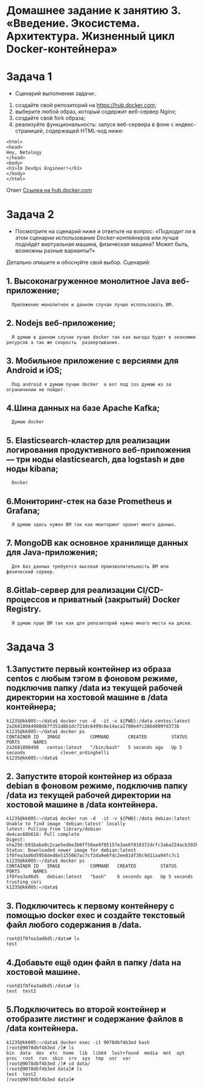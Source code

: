 # Домашнее задание к занятию 3. «Введение. Экосистема. Архитектура. Жизненный цикл Docker-контейнера»
# Задача 1
<!--Списко-->
* Сценарий выполнения задачи:.
1. создайте свой репозиторий на https://hub.docker.com;
2. выберите любой образ, который содержит веб-сервер Nginx; 
3. создайте свой fork образа;
4. реализуйте функциональность: запуск веб-сервера в фоне с индекс-страницей, содержащей HTML-код ниже:

```
<html>
<head>
Hey, Netology
</head>
<body>
<h1>Im DevOps Engineer!</h1>
</body>
</html>
```
Ответ
[Ссылка на hub.docker.com](https://hub.docker.com/r/k1235/nginx)

# Задача 2
<!--Списко-->
* Посмотрите на сценарий ниже и ответьте на вопрос: «Подходит ли в этом сценарии использование Docker-контейнеров или лучше подойдёт виртуальная машина, физическая машина? Может быть, возможны разные варианты?»

Детально опишите и обоснуйте свой выбор.
Сценарий:
  ## 1. Высоконагруженное монолитное Java веб-приложение;
      Приложение монолитное и данном случае лучше использовать ВМ.
  ## 2. Nodejs веб-приложение;
      Я думаю в данном случае лучше docker так как выгода будет в экономии ресурсов а так же скорость  развертывания.
  ## 3. Мобильное приложение c версиями для Android и iOS;
      Под android я думаю лучше docker  а вот под ios думаю из за ограничении не пойдет.
  ## 4.Шина данных на базе Apache Kafka;
      Думаю docker 
  ## 5. Elasticsearch-кластер для реализации логирования продуктивного веб-приложения — три ноды elasticsearch, два logstash и две ноды kibana;
      Docker 
  ## 6.Мониторинг-стек на базе Prometheus и Grafana;
      Я думаю здесь нужен ВМ так как моиторинг хранит много данных.
  ## 7. MongoDB как основное хранилище данных для Java-приложения;
      Для баз данных требуется высокая произволительность ВМ или физический сервер.
  ## 8.Gitlab-сервер для реализации CI/CD-процессов и приватный (закрытый) Docker Registry.
      Я думаю луше ВМ так как для репозиторий нужно много места на диске.      

      

# Задача 3
## 1.Запустите первый контейнер из образа centos c любым тэгом в фоновом режиме, подключив папку /data из текущей рабочей директории на хостовой машине в /data контейнера;
```
k1235@kk005:~/data$ docker run -d  -it -v ${PWD}:/data centos:latest 
2a26818984980d87f351d8b1dc721dc6499c8e14aca1700e4fc266d009fd373b
k1235@kk005:~/data$ docker ps
CONTAINER ID   IMAGE           COMMAND       CREATED         STATUS         PORTS     NAMES
2a2681898498   centos:latest   "/bin/bash"   5 seconds ago   Up 5 seconds             clever_ardinghelli
k1235@kk005:~/data$ 
```
## 2. Запустите второй контейнер из образа debian в фоновом режиме, подключив папку /data из текущей рабочей директории на хостовой машине в /data контейнера.
```
k1235@kk005:~/data$ docker run -d  -it -v ${PWD}:/data debian:latest 
Unable to find image 'debian:latest' locally
latest: Pulling from library/debian
de4cac68b616: Pull complete 
Digest: sha256:b91baba9c2cae5edbe3b0ff50ae8f05157e3ae6f018372dcfc3aba224acb392b
Status: Downloaded newer image for debian:latest
1f0fea3ad6d5958ded8e5155067ac7cf2da9e6fdc2ee81df30c9d11aa94fc7c1
k1235@kk005:~/data$ docker ps
CONTAINER ID   IMAGE           COMMAND   CREATED         STATUS         PORTS     NAMES
1f0fea3ad6d5   debian:latest   "bash"    6 seconds ago   Up 5 seconds             trusting_cori
k1235@kk005:~/data$ 
```
## 3. Подключитесь к первому контейнеру с помощью docker exec и создайте текстовый файл любого содержания в /data.
```
root@1f0fea3ad6d5:/data# ls
test
```
## 4.Добавьте ещё один файл в папку /data на хостовой машине.
 ```
 root@1f0fea3ad6d5:/data# ls
test  test2
```
## 5.Подключитесь во второй контейнер и отобразите листинг и содержание файлов в /data контейнера.
 ```
 k1235@kk005:~/data$ docker exec -it 9078dbf4b3ed bash
[root@9078dbf4b3ed /]# ls
bin  data  dev	etc  home  lib	lib64  lost+found  media  mnt  opt  proc  root	run  sbin  srv	sys  tmp  usr  var
[root@9078dbf4b3ed /]# cd data/
[root@9078dbf4b3ed data]# ls
test  test2
[root@9078dbf4b3ed data]# 
```

